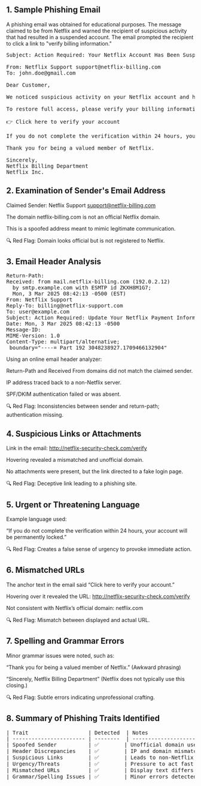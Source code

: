 ## 1. Sample Phishing Email
A phishing email was obtained for educational purposes. The message claimed to be from Netflix and warned the recipient of suspicious activity that had resulted in a suspended account.
The email prompted the recipient to click a link to "verify billing information."

<pre>Subject: Action Required: Your Netflix Account Has Been Suspended

From: Netflix Support support@netflix-billing.com
To: john.doe@gmail.com

Dear Customer,

We noticed suspicious activity on your Netflix account and have temporarily suspended your membership for your security.

To restore full access, please verify your billing information:

👉 Click here to verify your account

If you do not complete the verification within 24 hours, your account will be permanently locked.

Thank you for being a valued member of Netflix.

Sincerely,
Netflix Billing Department
Netflix Inc.</pre>
## 2. Examination of Sender's Email Address
   
Claimed Sender: Netflix Support support@netflix-billing.com

The domain netflix-billing.com is not an official Netflix domain.

This is a spoofed address meant to mimic legitimate communication.

🔍 Red Flag: Domain looks official but is not registered to Netflix.


## 3. Email Header Analysis
<pre>Return-Path: <support@netflix-billing.com>
Received: from mail.netflix-billing.com (192.0.2.12)
  by smtp.example.com with ESMTP id ZKXH8M1G7;
  Mon, 3 Mar 2025 08:42:13 -0500 (EST)
From: Netflix Support <support@netflix-billing.com>
Reply-To: billing@netflix-support.com
To: user@example.com
Subject: Action Required: Update Your Netflix Payment Information
Date: Mon, 3 Mar 2025 08:42:13 -0500
Message-ID: <E8A9F7A2D9B@netflix-billing.com>
MIME-Version: 1.0
Content-Type: multipart/alternative;
 boundary="----=_Part_192_3048238927.1709466132904"</pre>

Using an online email header analyzer:

Return-Path and Received From domains did not match the claimed sender.

IP address traced back to a non-Netflix server.

SPF/DKIM authentication failed or was absent.

🔍 Red Flag: Inconsistencies between sender and return-path; authentication missing.


## 4. Suspicious Links or Attachments
Link in the email: http://netflix-security-check.com/verify

Hovering revealed a mismatched and unofficial domain.

No attachments were present, but the link directed to a fake login page.

🔍 Red Flag: Deceptive link leading to a phishing site.

## 5. Urgent or Threatening Language
Example language used:

“If you do not complete the verification within 24 hours, your account will be permanently locked.”

🔍 Red Flag: Creates a false sense of urgency to provoke immediate action.

## 6. Mismatched URLs
The anchor text in the email said “Click here to verify your account.”

Hovering over it revealed the URL: http://netflix-security-check.com/verify

Not consistent with Netflix’s official domain: netflix.com

🔍 Red Flag: Mismatch between displayed and actual URL.



## 7. Spelling and Grammar Errors
Minor grammar issues were noted, such as:

“Thank you for being a valued member of Netflix.” (Awkward phrasing)

“Sincerely, Netflix Billing Department” (Netflix does not typically use this closing.)

🔍 Red Flag: Subtle errors indicating unprofessional crafting.



## 8. Summary of Phishing Traits Identified
<pre>
| Trait                   | Detected  | Notes                                 |
| ----------------------- | --------  | ------------------------------------- |
| Spoofed Sender          | ✅        | Unofficial domain used                |
| Header Discrepancies    | ✅        | IP and domain mismatch                |
| Suspicious Links        | ✅        | Leads to non-Netflix domain           |
| Urgency/Threats         | ✅        | Pressure to act fast                  |
| Mismatched URLs         | ✅        | Display text differs from actual link |
| Grammar/Spelling Issues | ✅        | Minor errors detected                 |</pre>
